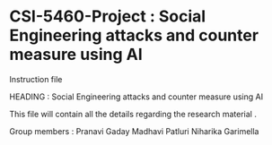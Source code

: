 # CSI-5460-Project : Social Engineering attacks and counter measure using AI

Instruction file

HEADING : Social Engineering attacks and counter measure using AI


This file will  contain all the details regarding the research material .

Group members :
Pranavi Gaday
Madhavi Patluri
Niharika Garimella


